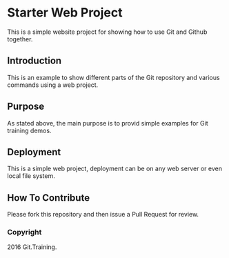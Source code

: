 # Starter Web Project

This is a simple website project for showing how to use Git and Github together.

## Introduction

This is an example to show different parts of the Git repository and various commands using a web project.

## Purpose

As stated above, the main purpose is to provid simple examples for Git training demos.

## Deployment

This is a simple web project, deployment can be on any web server or even local file system.

## How To Contribute

Please fork this repository and then issue a Pull Request for review.

### Copyright

2016 Git.Training.